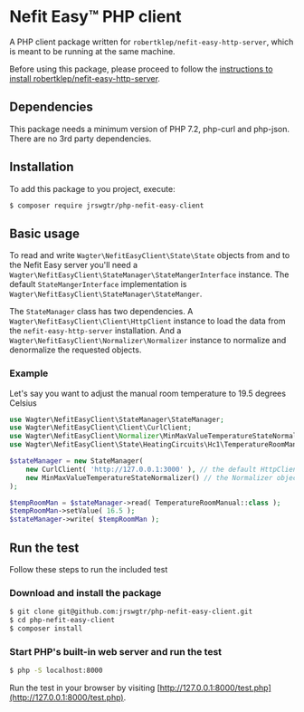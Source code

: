 # Nefit Easy™ PHP client
A PHP client package written for ```robertklep/nefit-easy-http-server```, which is meant to be running at the same machine.

Before using this package, please proceed to follow the [instructions to install robertklep/nefit-easy-http-server](https://github.com/robertklep/nefit-easy-http-server).

## Dependencies
This package needs a minimum version of PHP 7.2, php-curl and php-json. There are no 3rd party dependencies.

## Installation
To add this package to you project, execute:

```bash
$ composer require jrswgtr/php-nefit-easy-client
```

## Basic usage

To read and write ```Wagter\NefitEasyClient\State\State``` objects from and to the Nefit Easy server you'll need a ```Wagter\NefitEasyClient\StateManager\StateMangerInterface``` instance. The default  ```StateMangerInterface``` implementation is ```Wagter\NefitEasyClient\StateManager\StateManger```.

The ```StateManager``` class has two dependencies. A ```Wagter\NefitEasyClient\Client\HttpClient``` instance to load the data from the ```nefit-easy-http-server``` installation. And a ```Wagter\NefitEasyClient\Normalizer\Normalizer``` instance to normalize and denormalize the requested objects.

### Example
Let's say you want to adjust the manual room temperature to 19.5 degrees Celsius

```php
use Wagter\NefitEasyClient\StateManager\StateManager;
use Wagter\NefitEasyClient\Client\CurlClient;
use Wagter\NefitEasyClient\Normalizer\MinMaxValueTemperatureStateNormalizer;
use Wagter\NefitEasyClient\State\HeatingCircuits\Hc1\TemperatureRoomManual;

$stateManager = new StateManager(
    new CurlClient( 'http://127.0.0.1:3000' ), // the default HttpClient implementation
    new MinMaxValueTemperatureStateNormalizer() // the Normalizer object
);

$tempRoomMan = $stateManager->read( TemperatureRoomManual::class );
$tempRoomMan->setValue( 16.5 );
$stateManager->write( $tempRoomMan );
```

## Run the test
Follow these steps to run the included test
### Download and install the package
```bash
$ git clone git@github.com:jrswgtr/php-nefit-easy-client.git
$ cd php-nefit-easy-client
$ composer install
```
### Start PHP's built-in web server and run the test
```bash
$ php -S localhost:8000
```
Run the test in your browser by visiting [http://127.0.0.1:8000/test.php](http://127.0.0.1:8000/test.php).

